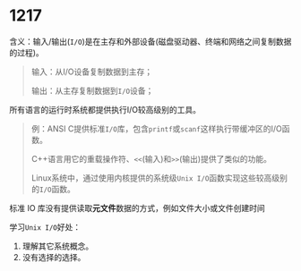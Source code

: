 # 1217

含义：输入/输出(`I/O`)是在主存和外部设备(磁盘驱动器、终端和网络之间复制数据的过程)。

> 输入：从I/O设备复制数据到主存；
>
> 输出：从主存复制数据到`I/O`设备；

所有语言的运行时系统都提供执行I/O较高级别的工具。

> 例：ANSI C提供标准`I/O`库，包含`printf`或`scanf`这样执行带缓冲区的I/O函数。
>
> C++语言用它的重载操作符、`<<`(输入)和`>>`(输出)提供了类似的功能。
>
> Linux系统中，通过使用内核提供的系统级`Unix I/O`函数实现这些较高级别的`I/O`函数。

标准 IO 库没有提供读取**元文件**数据的方式，例如文件大小或文件创建时间

学习`Unix I/O`好处：

1. 理解其它系统概念。
2. 没有选择的选择。
